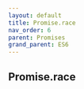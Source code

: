 ```yaml
---
layout: default
title: Promise.race
nav_order: 6
parent: Promises
grand_parent: ES6
---
```


## Promise.race
